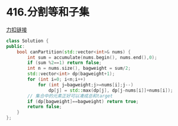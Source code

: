 # 416.分割等和子集

[力扣链接](https://leetcode.cn/problems/partition-equal-subset-sum/description/)

```cpp
class Solution {
public:
    bool canPartition(std::vector<int>& nums) {
        int sum = accumulate(nums.begin(), nums.end(),0);
        if (sum %2==1) return false;
        int n = nums.size(), bagweight = sum/2;
        std::vector<int> dp(bagweight+1);
        for (int i=0; i<n;i++)
            for (int j=bagweight;j>=nums[i];j--)
                dp[j] = std::max(dp[j], dp[j-nums[i]]+nums[i]);
        // 集合中的元素正好可以凑成总和target
        if (dp[bagweight]==bagweight) return true;
        return false;
    }
};
```